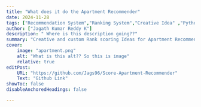 ```yaml
---
title: "What does it do the Apartment Recommender" 
date: 2024-11-28
tags: ["Recommendation System","Ranking System","Creative Idea" ,"Python"]
author: ["Jagath Kumar Reddy K"]
description: " Where is this description going??"
summary: "Creative and custom Rank scoring Ideas for Apartment Recommender System"
cover:
    image: "apartment.png"
    alt: "What is this alt?? So this is image"
    relative: true
editPost:
    URL: "https://github.com/Jags96/Score-Apartment-Recommender"
    Text: "Github Link"
showToc: false
disableAnchoredHeadings: false

---
```




